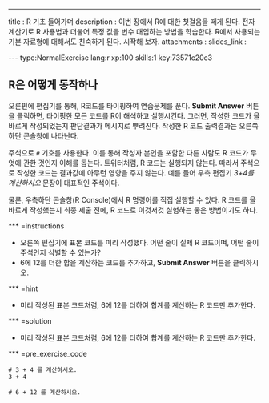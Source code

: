 ---
title       : R 기초 들어가며
description : 이번 장에서 R에 대한 첫걸음을 떼게 된다. 전자계산기로 R 사용법과 더불어 특정 값을 변수 대입하는 방법을 학습한다. R에서 사용되는 기본 자료형에 대해서도 친숙하게 된다. 시작해 보자.
attachments :
  slides_link : 


--- type:NormalExercise lang:r xp:100 skills:1 key:73571c20c3
## R은 어떻게 동작하나

오른편에 편집기를 통해, R코드를 타이핑하여 연습문제를 푼다.
**Submit Answer** 버튼을 클릭하면, 타이핑한 모든 코드를 R이 해석하고 실행시킨다.
그러면, 작성한 코드가 올바르게 작성되었는지 판단결과가 메시지로 뿌려진다.
작성한 R 코드 출력결과는 오른쪽 하단 콘솔창에 나타난다.

주석으로 `#` 기호를 사용한다. 이를 통해 작성자 본인을 포함한 다른 사람도 R 코드가 무엇에 관한 것인지 이해를 돕는다.
트위터처럼, R 코드는 실행되지 않는다. 따라서 주석으로 작성한 코드는 결과값에 아무런 영향을 주지 않는다.
예를 들어 우측 편집기 *3+4를 계산하시오* 문장이 대표적인 주석이다.

물론, 우측하단 콘솔창(R Console)에서 R 명령어를 직접 실행할 수 있다. 
R 코드를 올바르게 작성했는지 최종 제출 전에, R 코드로 이것저것 실험하는 좋은 방법이기도 하다. 


*** =instructions
- 오른쪽 편집기에 표본 코드를 미리 작성했다. 어떤 줄이 실제 R 코드이며, 어떤 줄이 주석인지 식별할 수 있는가?
- 6에 12를 더한 합을 계산하는 코드를 추가하고, **Submit Answer** 버튼을 클릭하시오.

*** =hint
- 미리 작성된 표본 코드처럼, 6에 12를 더하여 합계를 계산하는 R 코드만 추가한다.

*** =solution
- 미리 작성된 표본 코드처럼, 6에 12를 더하여 합계를 계산하는 R 코드만 추가한다.

*** =pre_exercise_code
```{r}
# 3 + 4 를 계산하시오.
3 + 4

# 6 + 12 를 계산하시오.

```